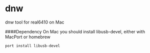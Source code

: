 dnw
===

dnw tool for real6410 on Mac

####Dependency
On Mac you should install libusb-devel, either with MacPort or homebrew
```
port install libusb-devel
```
